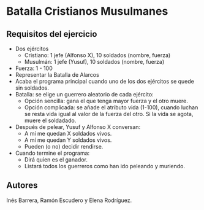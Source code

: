 # Batalla Cristianos Musulmanes

## Requisitos del ejercicio

- Dos ejércitos
  - Cristiano: 1 jefe (Alfonso X), 10 soldados (nombre, fuerza)
  - Musulmán: 1 jefe (Yusuf), 10 soldados (nombre, fuerza)
- Fuerza: 1 - 100
- Representar la Batalla de Alarcos
- Acaba el programa principal cuando uno de los dos ejércitos se quede sin soldados.
- Batalla: se elige un guerrero aleatorio de cada ejército:
  - Opción sencilla: gana el que tenga mayor fuerza y el otro muere.
  - Opción complicada: se añade el atributo vida (1-100), cuando luchan se resta vida igual al valor de la fuerza del otro. Si la vida se agota, muere el soldadado.
- Después de pelear, Yusuf y Alfonso X conversan:
  - A mí me quedan X soldados vivos.
  - A mí me quedan Y soldados vivos.
  - Pueden (o no) decidir rendirse.
- Cuando termine el programa:
  - Dirá quien es el ganador.
  - Listará todos los guerreros como han ido peleando y muriendo.

## Autores

Inés Barrera, Ramón Escudero y Elena Rodríguez.

